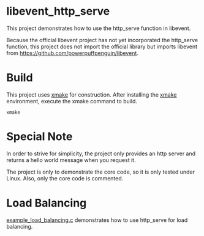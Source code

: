 # libevent_http_serve

This project demonstrates how to use the http_serve function in libevent.

Because the official libevent project has not yet incorporated the http_serve function, this project does not import the official library but imports libevent from https://github.com/powerpuffpenguin/libevent.

# Build

This project uses [xmake](https://github.com/xmake-io/xmake) for construction. After installing the [xmake](https://github.com/xmake-io/xmake?tab=readme-ov-file#installation) environment, execute the xmake command to build.

```
xmake
```

# Special Note

In order to strive for simplicity, the project only provides an http server and returns a hello world message when you request it.

The project is only to demonstrate the core code, so it is only tested under Linux. Also, only the core code is commented.

# Load Balancing

[example_load_balancing.c](src/example_load_balancing.c) demonstrates how to use http_serve for load balancing.

